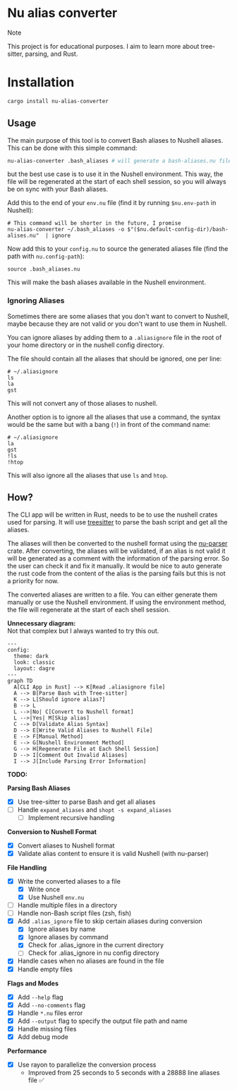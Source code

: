 # Nu alias converter

> [!NOTE]  
> This project is for educational purposes. I aim to learn more about
> tree-sitter, parsing, and Rust.

# Installation

```bash
cargo install nu-alias-converter
```

## Usage

The main purpose of this tool is to convert Bash aliases to Nushell aliases.
This can be done with this simple command:

```bash
nu-alias-converter .bash_aliases # will generate a bash-aliases.nu file in the same directory
```

but the best use case is to use it in the Nushell environment. This way, the
file will be regenerated at the start of each shell session, so you will always
be on sync with your Bash aliases.

Add this to the end of your `env.nu` file (find it by running `$nu.env-path` in Nushell):

```nushell
# This command will be shorter in the future, I promise
nu-alias-converter ~/.bash_aliases -o $"($nu.default-config-dir)/bash-alises.nu"  | ignore
```

Now add this to your `config.nu` to source the generated aliases file (find the path
with `nu.config-path`):

```nushell
source .bash_aliases.nu
```

This will make the bash aliases available in the Nushell environment.

### Ignoring Aliases

Sometimes there are some aliases that you don't want to convert to Nushell,
maybe because they are not valid or you don't want to use them in Nushell.

You can ignore aliases by adding them to a `.aliasignore` file in the root of
your home directory or in the nushell config directory.

The file should contain all the aliases that should be ignored, one per line:

```plaintext
# ~/.aliasignore
ls
la
gst
```

This will not convert any of those aliases to nushell.

Another option is to ignore all the aliases that use a command, the syntax would
be the same but with a bang (`!`) in front of the command name:

```plaintext
# ~/.aliasignore
la
gst
!ls
!htop
```

This will also ignore all the aliases that use `ls` and `htop`.

## How?

The CLI app will be written in Rust, needs to be to use the nushell crates
used for parsing. It will use
[treesitter](https://github.com/tree-sitter/tree-sitter) to parse the bash
script and get all the aliases.

The aliases will then be converted to the nushell format using the
[nu-parser](https://github.com/nushell/nushell/tree/main/crates/nu-parser)
crate. After converting, the aliases will be validated, if an alias is not
valid it will be generated as a comment with the information of the parsing
error. So the user can check it and fix it manually. It would be nice to auto
generate the rust code from the content of the alias is the parsing fails but
this is not a priority for now.

The converted aliases are written to a file. You can either generate them
manually or use the Nushell environment. If using the environment method, the
file will regenerate at the start of each shell session.

**Unnecessary diagram:**  
Not that complex but I always wanted to try this out.

```mermaid
---
config:
  theme: dark
  look: classic
  layout: dagre
---
graph TD
  A[CLI App in Rust] --> K[Read .aliasignore file]
  A --> B[Parse Bash with Tree-sitter]
  K --> L[Should ignore alias?]
  B --> L
  L -->|No| C[Convert to Nushell format]
  L -->|Yes| M[Skip alias]
  C --> D[Validate Alias Syntax]
  D --> E[Write Valid Aliases to Nushell File]
  E --> F[Manual Method]
  E --> G[Nushell Environment Method]
  G --> H[Regenerate File at Each Shell Session]
  D --> I[Comment Out Invalid Aliases]
  I --> J[Include Parsing Error Information]
```

**TODO:**

**Parsing Bash Aliases**

- [x] Use tree-sitter to parse Bash and get all aliases
- [ ] Handle `expand_aliases` and `shopt -s expand_aliases`
  - [ ] Implement recursive handling

**Conversion to Nushell Format**

- [x] Convert aliases to Nushell format
- [x] Validate alias content to ensure it is valid Nushell (with nu-parser)

**File Handling**

- [x] Write the converted aliases to a file
  - [x] Write once
  - [x] Use Nushell `env.nu`
- [ ] Handle multiple files in a directory
- [ ] Handle non-Bash script files (zsh, fish)
- [x] Add `.alias_ignore` file to skip certain aliases during conversion
  - [x] Ignore aliases by name
  - [x] Ignore aliases by command
  - [x] Check for .alias_ignore in the current directory
  - [ ] Check for .alias_ignore in nu config directory
- [x] Handle cases when no aliases are found in the file
- [x] Handle empty files

**Flags and Modes**

- [x] Add `--help` flag
- [x] Add `--no-comments` flag
- [x] Handle `*.nu` files error
- [x] Add `--output` flag to specify the output file path and name
- [x] Handle missing files
- [x] Add debug mode

**Performance**

- [x] Use rayon to parallelize the conversion process
  - Improved from 25 seconds to 5 seconds with a 28888 line aliases file ✅
